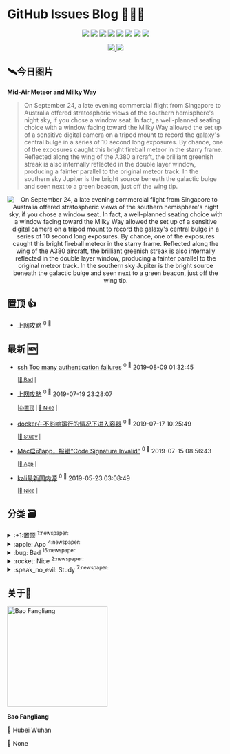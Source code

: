 
# GitHub Issues Blog :tada::tada::tada:

<p align='center'>
    <img src="https://badgen.net/circleci/github/Bobjoy/bobjoy.github.io"/>
    <img src="https://badgen.net/badge/labels/5"/>
    <img src="https://badgen.net/badge/issues/30"/>
    <img src="https://badgen.net/badge/last-commit/2019-10-11 00:07:23"/>
    <img src="https://badgen.net/github/forks/Bobjoy/bobjoy.github.io"/>
    <img src="https://badgen.net/github/stars/Bobjoy/bobjoy.github.io"/>
    <img src="https://badgen.net/github/watchers/Bobjoy/bobjoy.github.io"/>
    <img src="https://badgen.net/github/release/Bobjoy/bobjoy.github.io"/>
</p>

<p align='center'>
    <a href="https://github.com/Bobjoy/visitor-count-badge">
        <img src="https://visitor-count-badge.herokuapp.com/total.svg?repo_id=Bobjoy.bobjoy.github.io"/>
    </a>
    <a href="https://github.com/Bobjoy/visitor-count-badge">
        <img src="https://visitor-count-badge.herokuapp.com/today.svg?repo_id=Bobjoy.bobjoy.github.io"/>
    </a>
</p>

## :artificial_satellite:今日图片

**Mid-Air Meteor and Milky Way**

> On September 24, a late evening commercial flight from Singapore to Australia offered stratospheric views of the southern hemisphere's night sky, if you chose a window seat. In fact, a well-planned seating choice with a window facing toward the Milky Way allowed the set up of a sensitive digital camera on a tripod mount to record the galaxy's central bulge in a series of 10 second long exposures.  By chance, one of the exposures caught this bright fireball meteor in the starry frame. Reflected along the wing of the A380 aircraft, the brilliant greenish streak is also internally reflected in the double layer window, producing a fainter parallel to the original meteor track. In the southern sky Jupiter is the bright source beneath the galactic bulge and seen next to a green beacon, just off the wing tip.

<center>
    <img src="https://apod.nasa.gov/apod/image/1910/MWBolideEricWagner1200.jpg" title="Mid-Air Meteor and Milky Way" alt="On September 24, a late evening commercial flight from Singapore to Australia offered stratospheric views of the southern hemisphere's night sky, if you chose a window seat. In fact, a well-planned seating choice with a window facing toward the Milky Way allowed the set up of a sensitive digital camera on a tripod mount to record the galaxy's central bulge in a series of 10 second long exposures.  By chance, one of the exposures caught this bright fireball meteor in the starry frame. Reflected along the wing of the A380 aircraft, the brilliant greenish streak is also internally reflected in the double layer window, producing a fainter parallel to the original meteor track. In the southern sky Jupiter is the bright source beneath the galactic bulge and seen next to a green beacon, just off the wing tip."/>
</center>


## 置顶 :thumbsup: 
- [上网攻略](https://github.com/Bobjoy/bobjoy.github.io/issues/29)  <sup>0 :speech_balloon:</sup>  	 
## 最新 :new: 
- [ssh Too many authentication failures](https://github.com/Bobjoy/bobjoy.github.io/issues/30) <sup>0 :speech_balloon:</sup>  			 2019-08-09 01:32:45

 	<sub>|</sub><sub>[:bug: Bad](https://github.com/Bobjoy/bobjoy.github.io/labels/%3Abug%3A%20Bad)	|	</sub>

- [上网攻略](https://github.com/Bobjoy/bobjoy.github.io/issues/29) <sup>0 :speech_balloon:</sup>  			 2019-07-19 23:28:07

 	<sub>|</sub><sub>[:+1:置顶](https://github.com/Bobjoy/bobjoy.github.io/labels/%3A%2B1%3A%E7%BD%AE%E9%A1%B6)	|	</sub><sub>[:rocket: Nice](https://github.com/Bobjoy/bobjoy.github.io/labels/%3Arocket%3A%20Nice)	|	</sub>

- [docker在不影响运行的情况下进入容器](https://github.com/Bobjoy/bobjoy.github.io/issues/28) <sup>0 :speech_balloon:</sup>  			 2019-07-17 10:25:49

 	<sub>|</sub><sub>[:speak_no_evil: Study](https://github.com/Bobjoy/bobjoy.github.io/labels/%3Aspeak_no_evil%3A%20Study)	|	</sub>

- [Mac启动app，报错“Code Signature Invalid”](https://github.com/Bobjoy/bobjoy.github.io/issues/27) <sup>0 :speech_balloon:</sup>  			 2019-07-15 08:56:43

 	<sub>|</sub><sub>[:apple: App](https://github.com/Bobjoy/bobjoy.github.io/labels/%3Aapple%3A%20App)	|	</sub>

- [kali最新国内源](https://github.com/Bobjoy/bobjoy.github.io/issues/26) <sup>0 :speech_balloon:</sup>  			 2019-05-23 03:08:49

 	<sub>|</sub><sub>[:rocket: Nice](https://github.com/Bobjoy/bobjoy.github.io/labels/%3Arocket%3A%20Nice)	|	</sub>

## 分类  :card_file_box: 

<details>
<summary>:+1:置顶	<sup>1:newspaper:</sup></summary>

- [上网攻略](https://github.com/Bobjoy/bobjoy.github.io/issues/29)  <sup>0 :speech_balloon:</sup>  	 


</details>

<details>
<summary>:apple: App	<sup>4:newspaper:</sup></summary>

- [Mac启动app，报错“Code Signature Invalid”](https://github.com/Bobjoy/bobjoy.github.io/issues/27)  <sup>0 :speech_balloon:</sup>  	 
- [NavicatPremium12无限重置试用脚本（MacOS版）](https://github.com/Bobjoy/bobjoy.github.io/issues/19)  <sup>0 :speech_balloon:</sup>  	 
- [Eclipse启动卡死](https://github.com/Bobjoy/bobjoy.github.io/issues/5)  <sup>0 :speech_balloon:</sup>  	 
- [“XXX.app”已损坏，打不开。 您应该将它移到废纸篓](https://github.com/Bobjoy/bobjoy.github.io/issues/1)  <sup>0 :speech_balloon:</sup>  	 


</details>

<details>
<summary>:bug: Bad	<sup>15:newspaper:</sup></summary>

- [ssh Too many authentication failures](https://github.com/Bobjoy/bobjoy.github.io/issues/30)  <sup>0 :speech_balloon:</sup>  	 
- [Required String[] parameter 'xxx' is not present](https://github.com/Bobjoy/bobjoy.github.io/issues/24)  <sup>0 :speech_balloon:</sup>  	 
- [RVM is not a function](https://github.com/Bobjoy/bobjoy.github.io/issues/22)  <sup>0 :speech_balloon:</sup>  	 
- [activiti保存模型时报Enclosed Exception: 元素类型 "path" 必须后跟属性规范 ">" 或 "/>"错误解决方法](https://github.com/Bobjoy/bobjoy.github.io/issues/21)  <sup>0 :speech_balloon:</sup>  	 
- [ORA-06553: PLS-306: 调用 'OGC_X' 时参数个数或类型错误](https://github.com/Bobjoy/bobjoy.github.io/issues/20)  <sup>0 :speech_balloon:</sup>  	 
- [git pull的时候报错：fatal: protocol error: bad pack header](https://github.com/Bobjoy/bobjoy.github.io/issues/17)  <sup>0 :speech_balloon:</sup>  	 
- [supervisor unknown error making dispatchers for 'nginx': EACCES](https://github.com/Bobjoy/bobjoy.github.io/issues/16)  <sup>0 :speech_balloon:</sup>  	 
- [解决Mac java.net Local host name unknown error的方法](https://github.com/Bobjoy/bobjoy.github.io/issues/14)  <sup>0 :speech_balloon:</sup>  	 
- [site-functions is not writable](https://github.com/Bobjoy/bobjoy.github.io/issues/13)  <sup>0 :speech_balloon:</sup>  	 
- [zsh compinit: insecure directories](https://github.com/Bobjoy/bobjoy.github.io/issues/12)  <sup>0 :speech_balloon:</sup>  	 
- [Eclipse异常之Could not write metadata for "xxx"](https://github.com/Bobjoy/bobjoy.github.io/issues/11)  <sup>0 :speech_balloon:</sup>  	 
- [写gulp流的时候报错](https://github.com/Bobjoy/bobjoy.github.io/issues/9)  <sup>0 :speech_balloon:</sup>  	 
- [git-credential-winstore.exe": No such file or directory](https://github.com/Bobjoy/bobjoy.github.io/issues/8)  <sup>0 :speech_balloon:</sup>  	 
- [MySQL下出现Unknown column 'xxx' in 'on clause'的解决方法](https://github.com/Bobjoy/bobjoy.github.io/issues/6)  <sup>0 :speech_balloon:</sup>  	 
- [JDWP Transport dt_socket failed to initialize](https://github.com/Bobjoy/bobjoy.github.io/issues/2)  <sup>0 :speech_balloon:</sup>  	 


</details>

<details>
<summary>:rocket: Nice	<sup>2:newspaper:</sup></summary>

- [上网攻略](https://github.com/Bobjoy/bobjoy.github.io/issues/29)  <sup>0 :speech_balloon:</sup>  	 
- [kali最新国内源](https://github.com/Bobjoy/bobjoy.github.io/issues/26)  <sup>0 :speech_balloon:</sup>  	 


</details>

<details>
<summary>:speak_no_evil: Study	<sup>7:newspaper:</sup></summary>

- [docker在不影响运行的情况下进入容器](https://github.com/Bobjoy/bobjoy.github.io/issues/28)  <sup>0 :speech_balloon:</sup>  	 
- [Content-Disposition](https://github.com/Bobjoy/bobjoy.github.io/issues/25)  <sup>0 :speech_balloon:</sup>  	 
- [Vue从入坑到出坑](https://github.com/Bobjoy/bobjoy.github.io/issues/23)  <sup>0 :speech_balloon:</sup>  	 
- [mysql授权root远程访问](https://github.com/Bobjoy/bobjoy.github.io/issues/15)  <sup>0 :speech_balloon:</sup>  	 
- [国内较快的maven镜像](https://github.com/Bobjoy/bobjoy.github.io/issues/7)  <sup>0 :speech_balloon:</sup>  	 
- [Win10系统离线安装.NET Framework小技巧](https://github.com/Bobjoy/bobjoy.github.io/issues/4)  <sup>0 :speech_balloon:</sup>  	 
- [MySQL自定义安装Windows服务](https://github.com/Bobjoy/bobjoy.github.io/issues/3)  <sup>6 :speech_balloon:</sup>  	 


</details>

## 关于:boy:

[<img alt="Bao Fangliang" src="https://avatars0.githubusercontent.com/u/3348553?v=4" width="233"/>](https://github.com/Bobjoy)

**Bao Fangliang**

:round_pushpin: Hubei Wuhan

:black_flag: None

